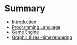 # Summary

* [Introduction](README.md)
* [Programming Language](programming-language.md)
* [Game Engine](game-engine.md)
* [Graphic & real-time rendering](graphic-and-real-time-rendering/README.md)

